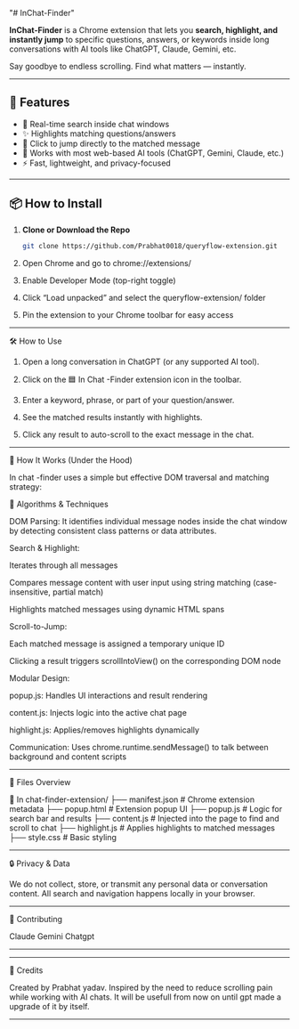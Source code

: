 "# InChat-Finder" 

**InChat-Finder** is a Chrome extension that lets you **search, highlight, and instantly jump** to specific questions, answers, or keywords inside long conversations with AI tools like ChatGPT, Claude, Gemini, etc.

Say goodbye to endless scrolling. Find what matters — instantly.

---

## 🚀 Features

- 🔎 Real-time search inside chat windows
- ✨ Highlights matching questions/answers
- 🧭 Click to jump directly to the matched message
- 🧠 Works with most web-based AI tools (ChatGPT, Gemini, Claude, etc.)
- ⚡ Fast, lightweight, and privacy-focused

---

## 📦 How to Install

1. **Clone or Download the Repo**  
   ```bash
   git clone https://github.com/Prabhat0018/queryflow-extension.git


2. Open Chrome and go to
chrome://extensions/


3. Enable Developer Mode (top-right toggle)


4. Click “Load unpacked” and select the queryflow-extension/ folder


5. Pin the extension to your Chrome toolbar for easy access




---

🛠️ How to Use

1. Open a long conversation in ChatGPT (or any supported AI tool).


2. Click on the 🟦 In Chat -Finder extension icon in the toolbar.


3. Enter a keyword, phrase, or part of your question/answer.


4. See the matched results instantly with highlights.


5. Click any result to auto-scroll to the exact message in the chat.




---

📐 How It Works (Under the Hood)

In chat -finder uses a simple but effective DOM traversal and matching strategy:

🔧 Algorithms & Techniques

DOM Parsing: It identifies individual message nodes inside the chat window by detecting consistent class patterns or data attributes.

Search & Highlight:

Iterates through all messages

Compares message content with user input using string matching (case-insensitive, partial match)

Highlights matched messages using dynamic HTML spans


Scroll-to-Jump:

Each matched message is assigned a temporary unique ID

Clicking a result triggers scrollIntoView() on the corresponding DOM node


Modular Design:

popup.js: Handles UI interactions and result rendering

content.js: Injects logic into the active chat page

highlight.js: Applies/removes highlights dynamically


Communication: Uses chrome.runtime.sendMessage() to talk between background and content scripts



---

🧩 Files Overview

📁 In chat-finder-extension/
├── manifest.json         # Chrome extension metadata
├── popup.html            # Extension popup UI
├── popup.js              # Logic for search bar and results
├── content.js            # Injected into the page to find and scroll to chat
├── highlight.js          # Applies highlights to matched messages
├── style.css             # Basic styling


---

🔒 Privacy & Data

We do not collect, store, or transmit any personal data or conversation content. All search and navigation happens locally in your browser.


---

🤝 Contributing

Claude 
Gemini
Chatgpt


----

-----

🙌 Credits

Created by Prabhat yadav.
Inspired by the need to reduce scrolling pain while working with AI chats. It will be usefull from now on until gpt made a upgrade of it by itself. 


---
